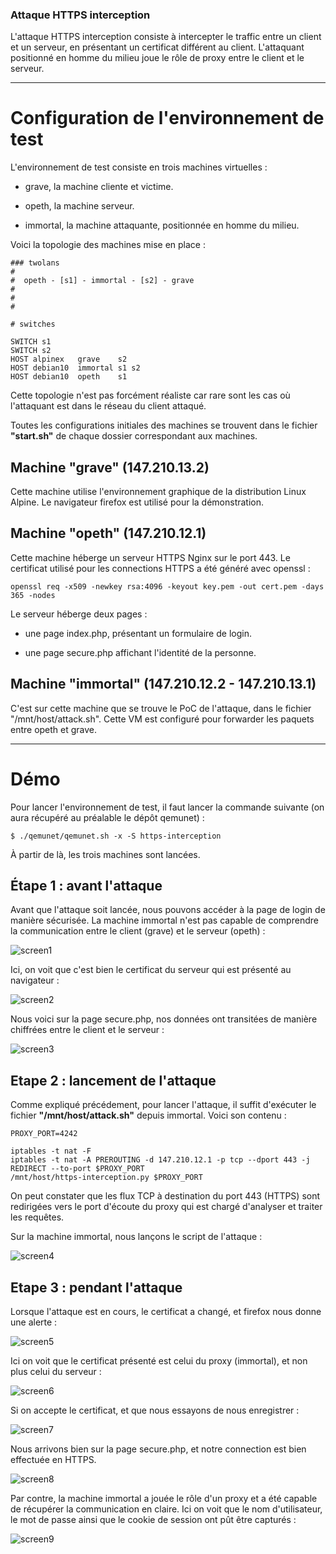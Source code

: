### Attaque HTTPS interception


L'attaque HTTPS interception consiste à intercepter le traffic entre un client et un serveur, en présentant un certificat différent au client. L'attaquant positionné en homme du milieu joue le rôle de proxy entre le client et le serveur.

----------------------------------------------

# Configuration de l'environnement de test

L'environnement de test consiste en trois machines virtuelles :

- grave, la machine cliente et victime.

- opeth, la machine serveur.

- immortal, la machine attaquante, positionnée en homme du milieu.


Voici la topologie des machines mise en place :

```
### twolans
#
#  opeth - [s1] - immortal - [s2] - grave
#
#
#

# switches

SWITCH s1
SWITCH s2
HOST alpinex   grave    s2
HOST debian10  immortal s1 s2
HOST debian10  opeth    s1
```


Cette topologie n'est pas forcément réaliste car rare sont les cas où l'attaquant est dans le réseau du client attaqué.

Toutes les configurations initiales des machines se trouvent dans le fichier __"start.sh"__ de chaque dossier correspondant aux machines.

## Machine "grave" (147.210.13.2)

Cette machine utilise l'environnement graphique de la distribution Linux Alpine. Le navigateur firefox est utilisé pour la démonstration.

## Machine "opeth" (147.210.12.1)

Cette machine héberge un serveur HTTPS Nginx sur le port 443. Le certificat utilisé pour les connections HTTPS a été généré avec openssl :

```
openssl req -x509 -newkey rsa:4096 -keyout key.pem -out cert.pem -days 365 -nodes
```

Le serveur héberge deux pages :

  - une page index.php, présentant un formulaire de login.

  - une page secure.php affichant l'identité de la personne.

## Machine "immortal" (147.210.12.2 - 147.210.13.1)

C'est sur cette machine que se trouve le PoC de l'attaque, dans le fichier "/mnt/host/attack.sh". Cette VM est configuré pour forwarder les paquets entre opeth et grave.

------------------------------------------------------

# Démo

Pour lancer l'environnement de test, il faut lancer la commande suivante (on aura récupéré au préalable le dépôt qemunet) :

```
$ ./qemunet/qemunet.sh -x -S https-interception
```

À partir de là, les trois machines sont lancées.

## Étape 1 : avant l'attaque

Avant que l'attaque soit lancée, nous pouvons accéder à la page de login de manière sécurisée. La machine immortal n'est pas capable de comprendre la communication entre le client (grave) et le serveur (opeth) :

![screen1](https://repo.t0x0sh.org/images/mastercsi-ter/https-interception/screen1.png)

Ici, on voit que c'est bien le certificat du serveur qui est présenté au navigateur :

![screen2](https://repo.t0x0sh.org/images/mastercsi-ter/https-interception/screen2.png)

Nous voici sur la page secure.php, nos données ont transitées de manière chiffrées entre le client et le serveur :

![screen3](https://repo.t0x0sh.org/images/mastercsi-ter/https-interception/screen3.png)

## Etape 2 : lancement de l'attaque

Comme expliqué précédement, pour lancer l'attaque, il suffit d'exécuter le fichier __"/mnt/host/attack.sh"__ depuis immortal.
Voici son contenu :

```
PROXY_PORT=4242

iptables -t nat -F
iptables -t nat -A PREROUTING -d 147.210.12.1 -p tcp --dport 443 -j REDIRECT --to-port $PROXY_PORT
/mnt/host/https-interception.py $PROXY_PORT
```

On peut constater que les flux TCP à destination du port 443 (HTTPS) sont redirigées vers le port d'écoute du proxy qui est chargé d'analyser et traiter les requêtes.

Sur la machine immortal, nous lançons le script de l'attaque :

![screen4](https://repo.t0x0sh.org/images/mastercsi-ter/https-interception/screen4.png)

## Etape 3 : pendant l'attaque

Lorsque l'attaque est en cours, le certificat a changé, et firefox nous donne une alerte :

![screen5](https://repo.t0x0sh.org/images/mastercsi-ter/https-interception/screen5.png)

Ici on voit que le certificat présenté est celui du proxy (immortal), et non plus celui du serveur :

![screen6](https://repo.t0x0sh.org/images/mastercsi-ter/https-interception/screen6.png)

Si on accepte le certificat, et que nous essayons de nous enregistrer :

![screen7](https://repo.t0x0sh.org/images/mastercsi-ter/https-interception/screen7.png)

Nous arrivons bien sur la page secure.php, et notre connection est bien effectuée en HTTPS.

![screen8](https://repo.t0x0sh.org/images/mastercsi-ter/https-interception/screen8.png)

Par contre, la machine immortal a jouée le rôle d'un proxy et a été capable de récupérer la communication en claire. Ici on voit que le nom d'utilisateur, le mot de passe ainsi que le cookie de session ont pût être capturés :

![screen9](https://repo.t0x0sh.org/images/mastercsi-ter/https-interception/screen9.png)
